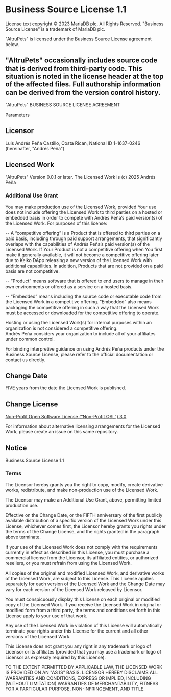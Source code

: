 # Business Source License 1.1

License text copyright © 2023 MariaDB plc, All Rights Reserved.
"Business Source License" is a trademark of MariaDB plc.

"AltruPets" is licensed under the Business Source License agreement below.

"AltruPets" occasionally includes source code that is derived from third-party code.
This situation is noted in the license header at the top of the affected files.
Full authorship information can be derived from the version control history.
---

"AltruPets" BUSINESS SOURCE LICENSE AGREEMENT

Parameters

## Licensor

Luis Andrés Peña Castillo, Costa Rican, National ID 1-1637-0246
(hereinafter, "Andrés Peña")

## Licensed Work

"AltruPets" Version 0.0.1 or later.
The Licensed Work is (c) 2025 Andrés Peña

### Additional Use Grant

You may make production use of the Licensed Work, provided Your use does not include offering the Licensed Work to third parties on a hosted or embedded basis in order to compete with Andrés Peña’s paid version(s) of the Licensed Work. For purposes of this license:

-- A “competitive offering” is a Product that is offered to third parties on a paid basis, including through paid support arrangements, that significantly overlaps with the capabilities of Andrés Peña’s paid version(s) of the Licensed Work. If Your Product is not a competitive offering when You first make it generally available, it will not become a competitive offering later due to Keiko DApp releasing a new version of the Licensed Work with additional capabilities. In addition, Products that are not provided on a paid basis are not competitive.

-- “Product” means software that is offered to end users to manage in their own environments or offered as a service on a hosted basis.

-- “Embedded” means including the source code or executable code from the Licensed Work in a competitive offering. “Embedded” also means packaging the competitive offering in such a way that the Licensed Work must be accessed or downloaded for the competitive offering to operate.

Hosting or using the Licensed Work(s) for internal purposes within an organization is not considered a competitive offering.  
Andrés Peña considers your organization to include all of your affiliates under common control.

For binding interpretive guidance on using Andrés Peña products under the Business Source License, please refer to the official documentation or contact us directly.

## Change Date

FIVE years from the date the Licensed Work is published.

## Change License

[Non-Profit Open Software License (“Non-Profit OSL”) 3.0](https://trustee.ietf.org/assets/licenses/non-profit-osl-3/)

For information about alternative licensing arrangements for the Licensed Work,
please create an issue on this same repository.

## Notice

Business Source License 1.1

### Terms

The Licensor hereby grants you the right to copy, modify, create derivative works, redistribute, and make non-production use of the Licensed Work.

The Licensor may make an Additional Use Grant, above, permitting limited production use.

Effective on the Change Date, or the FIFTH anniversary of the first publicly available distribution of a specific version of the Licensed Work under this License, whichever comes first, the Licensor hereby grants you rights under the terms of the Change License, and the rights granted in the paragraph above terminate.

If your use of the Licensed Work does not comply with the requirements currently in effect as described in this License, you must purchase a commercial license from the Licensor, its affiliated entities, or authorized resellers, or you must refrain from using the Licensed Work.

All copies of the original and modified Licensed Work, and derivative works of the Licensed Work, are subject to this License. This License applies separately for each version of the Licensed Work and the Change Date may vary for each version of the Licensed Work released by Licensor.

You must conspicuously display this License on each original or modified copy of the Licensed Work. If you receive the Licensed Work in original or modified form from a third party, the terms and conditions set forth in this License apply to your use of that work.

Any use of the Licensed Work in violation of this License will automatically terminate your rights under this License for the current and all other versions of the Licensed Work.

This License does not grant you any right in any trademark or logo of Licensor or its affiliates (provided that you may use a trademark or logo of Licensor as expressly required by this License).

TO THE EXTENT PERMITTED BY APPLICABLE LAW, THE LICENSED WORK IS PROVIDED ON AN "AS IS" BASIS. LICENSOR HEREBY DISCLAIMS ALL WARRANTIES AND CONDITIONS, EXPRESS OR IMPLIED, INCLUDING (WITHOUT LIMITATION) WARRANTIES OF MERCHANTABILITY, FITNESS FOR A PARTICULAR PURPOSE, NON-INFRINGEMENT, AND TITLE.

